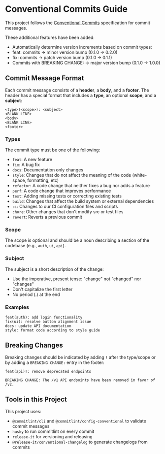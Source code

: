 # Conventional Commits Guide

This project follows the [Conventional Commits](https://www.conventionalcommits.org/) specification for commit messages.

These additional features have been added:

- Automatically determine version increments based on commit types:
- feat: commits → minor version bump (0.1.0 → 0.2.0)
- fix: commits → patch version bump (0.1.0 → 0.1.1)
- Commits with BREAKING CHANGE: → major version bump (0.1.0 → 1.0.0)

## Commit Message Format

Each commit message consists of a **header**, a **body**, and a **footer**. The header has a special format that includes a **type**, an optional **scope**, and a **subject**:

```
<type>(<scope>): <subject>
<BLANK LINE>
<body>
<BLANK LINE>
<footer>
```

### Types

The commit type must be one of the following:

- `feat`: A new feature
- `fix`: A bug fix
- `docs`: Documentation only changes
- `style`: Changes that do not affect the meaning of the code (white-space, formatting, etc)
- `refactor`: A code change that neither fixes a bug nor adds a feature
- `perf`: A code change that improves performance
- `test`: Adding missing tests or correcting existing tests
- `build`: Changes that affect the build system or external dependencies
- `ci`: Changes to our CI configuration files and scripts
- `chore`: Other changes that don't modify src or test files
- `revert`: Reverts a previous commit

### Scope

The scope is optional and should be a noun describing a section of the codebase (e.g., `auth`, `ui`, `api`).

### Subject

The subject is a short description of the change:

- Use the imperative, present tense: "change" not "changed" nor "changes"
- Don't capitalize the first letter
- No period (.) at the end

### Examples

```
feat(auth): add login functionality
fix(ui): resolve button alignment issue
docs: update API documentation
style: format code according to style guide
```

## Breaking Changes

Breaking changes should be indicated by adding `!` after the type/scope or by adding a `BREAKING CHANGE:` entry in the footer:

```
feat(api)!: remove deprecated endpoints

BREAKING CHANGE: The /v1 API endpoints have been removed in favor of /v2.
```

## Tools in this Project

This project uses:

- `@commitlint/cli` and `@commitlint/config-conventional` to validate commit messages
- `husky` to run commitlint on every commit
- `release-it` for versioning and releasing
- `@release-it/conventional-changelog` to generate changelogs from commits

